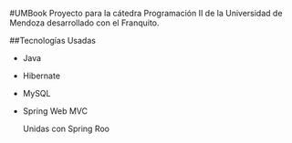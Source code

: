 #UMBook
Proyecto para la cátedra Programación II de la Universidad de Mendoza desarrollado con el Franquito.

##Tecnologías Usadas
+ Java
+ Hibernate
+ MySQL
+ Spring Web MVC
  
  Unidas con Spring Roo